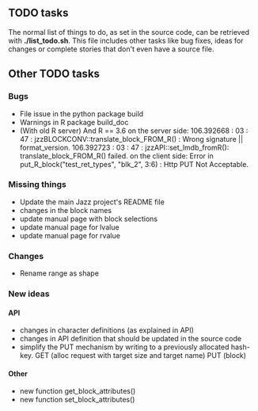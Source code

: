 ## TODO tasks

The normal list of things to do, as set in the source code, can be retrieved with **./list_todo.sh**. This file includes
other tasks like bug fixes, ideas for changes or complete stories that don't even have a source file.

## Other TODO tasks

### Bugs

  - File issue in the python package build
  - Warnings in R package build_doc
  - (With old R server) And R == 3.6 on the server side:
     106.392668 : 03 :    47 : jzzBLOCKCONV::translate_block_FROM_R() : Wrong signature || format_version.
     106.392723 : 03 :    47 : jzzAPI::set_lmdb_fromR(): translate_block_FROM_R() failed.
	on the client side:
     Error in put_R_block("test_ret_types", "blk_2", 3:6) :
       Http PUT Not Acceptable.

### Missing things

  - Update the main Jazz project's README file
  - changes in the block names
  - update manual page with block selections
  - update manual page for lvalue
  - update manual page for rvalue

### Changes

  - Rename range as shape

### New ideas

#### API

  - changes in character definitions (as explained in API)
  - changes in API definition that should be updated in the source code
  - simplify the PUT mechanism by writing to a previously allocated hash-key. GET (alloc request with target size and target name) PUT (block)

#### Other

  - new function get_block_attributes()
  - new function set_block_attributes()
